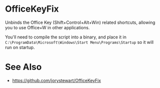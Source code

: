 # OfficeKeyFix

Unbinds the Office Key (Shift+Control+Alt+Win) related shortcuts, allowing you to use Office+W in other applications.

You'll need to compile the script into a binary, and place it in `C:\ProgramData\Microsoft\Windows\Start Menu\Programs\Startup` so it will run on startup.

# See Also

- https://github.com/jorystewart/OfficeKeyFix
